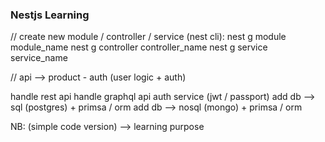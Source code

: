 ### Nestjs Learning

// create new module / controller / service (nest cli):
nest g module module_name
nest g controller controller_name 
nest g service service_name


// api --> product - auth (user logic + auth)


handle rest api
handle graphql api
auth service (jwt / passport)
add db --> sql (postgres) + primsa / orm
add db --> nosql (mongo) + primsa / orm

NB: (simple code version) --> learning purpose